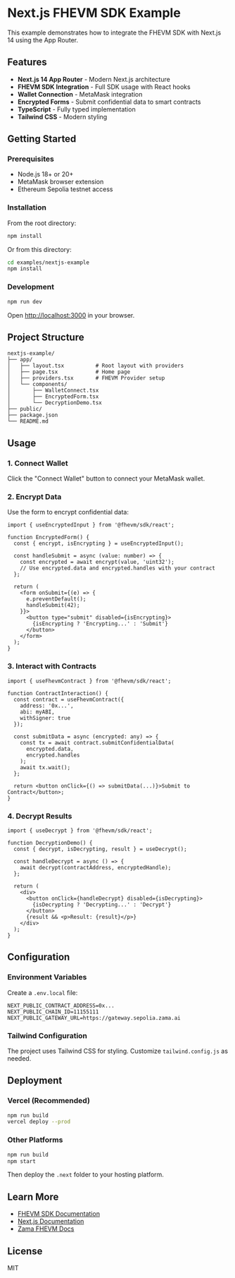 # Next.js FHEVM SDK Example

This example demonstrates how to integrate the FHEVM SDK with Next.js 14 using the App Router.

## Features

- **Next.js 14 App Router** - Modern Next.js architecture
- **FHEVM SDK Integration** - Full SDK usage with React hooks
- **Wallet Connection** - MetaMask integration
- **Encrypted Forms** - Submit confidential data to smart contracts
- **TypeScript** - Fully typed implementation
- **Tailwind CSS** - Modern styling

## Getting Started

### Prerequisites

- Node.js 18+ or 20+
- MetaMask browser extension
- Ethereum Sepolia testnet access

### Installation

From the root directory:

```bash
npm install
```

Or from this directory:

```bash
cd examples/nextjs-example
npm install
```

### Development

```bash
npm run dev
```

Open [http://localhost:3000](http://localhost:3000) in your browser.

## Project Structure

```
nextjs-example/
├── app/
│   ├── layout.tsx          # Root layout with providers
│   ├── page.tsx            # Home page
│   ├── providers.tsx       # FHEVM Provider setup
│   └── components/
│       ├── WalletConnect.tsx
│       ├── EncryptedForm.tsx
│       └── DecryptionDemo.tsx
├── public/
├── package.json
└── README.md
```

## Usage

### 1. Connect Wallet

Click the "Connect Wallet" button to connect your MetaMask wallet.

### 2. Encrypt Data

Use the form to encrypt confidential data:

```tsx
import { useEncryptedInput } from '@fhevm/sdk/react';

function EncryptedForm() {
  const { encrypt, isEncrypting } = useEncryptedInput();

  const handleSubmit = async (value: number) => {
    const encrypted = await encrypt(value, 'uint32');
    // Use encrypted.data and encrypted.handles with your contract
  };

  return (
    <form onSubmit={(e) => {
      e.preventDefault();
      handleSubmit(42);
    }}>
      <button type="submit" disabled={isEncrypting}>
        {isEncrypting ? 'Encrypting...' : 'Submit'}
      </button>
    </form>
  );
}
```

### 3. Interact with Contracts

```tsx
import { useFhevmContract } from '@fhevm/sdk/react';

function ContractInteraction() {
  const contract = useFhevmContract({
    address: '0x...',
    abi: myABI,
    withSigner: true
  });

  const submitData = async (encrypted: any) => {
    const tx = await contract.submitConfidentialData(
      encrypted.data,
      encrypted.handles
    );
    await tx.wait();
  };

  return <button onClick={() => submitData(...)}>Submit to Contract</button>;
}
```

### 4. Decrypt Results

```tsx
import { useDecrypt } from '@fhevm/sdk/react';

function DecryptionDemo() {
  const { decrypt, isDecrypting, result } = useDecrypt();

  const handleDecrypt = async () => {
    await decrypt(contractAddress, encryptedHandle);
  };

  return (
    <div>
      <button onClick={handleDecrypt} disabled={isDecrypting}>
        {isDecrypting ? 'Decrypting...' : 'Decrypt'}
      </button>
      {result && <p>Result: {result}</p>}
    </div>
  );
}
```

## Configuration

### Environment Variables

Create a `.env.local` file:

```env
NEXT_PUBLIC_CONTRACT_ADDRESS=0x...
NEXT_PUBLIC_CHAIN_ID=11155111
NEXT_PUBLIC_GATEWAY_URL=https://gateway.sepolia.zama.ai
```

### Tailwind Configuration

The project uses Tailwind CSS for styling. Customize `tailwind.config.js` as needed.

## Deployment

### Vercel (Recommended)

```bash
npm run build
vercel deploy --prod
```

### Other Platforms

```bash
npm run build
npm start
```

Then deploy the `.next` folder to your hosting platform.

## Learn More

- [FHEVM SDK Documentation](../../packages/fhevm-sdk/README.md)
- [Next.js Documentation](https://nextjs.org/docs)
- [Zama FHEVM Docs](https://docs.zama.ai/fhevm)

## License

MIT
